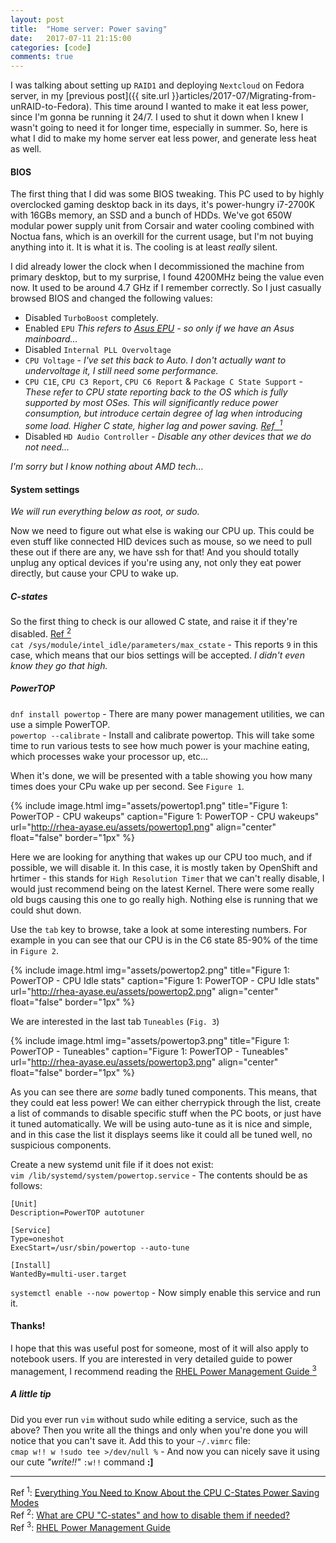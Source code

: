 ```yaml
---
layout: post
title:  "Home server: Power saving"
date:   2017-07-11 21:15:00
categories: [code]
comments: true
---
```

I was talking about setting up `RAID1` and deploying `Nextcloud` on Fedora server, in my [previous post]({{ site.url }}articles/2017-07/Migrating-from-unRAID-to-Fedora). This time around I wanted to make it eat less power, since I'm gonna be running it 24/7. I used to shut it down when I knew I wasn't going to need it for longer time, especially in summer. So, here is what I did to make my home server eat less power, and generate less heat as well.



<!--more-->

#### BIOS

The first thing that I did was some BIOS tweaking. This PC used to by highly overclocked gaming desktop back in its days, it's power-hungry i7-2700K with 16GBs memory, an SSD and a bunch of HDDs. We've got 650W modular power supply unit from Corsair and water cooling combined with Noctua fans, which is an overkill for the current usage, but I'm not buying anything into it. It is what it is. The cooling is at least _really_ silent.

I did already lower the clock when I decommissioned the machine from primary desktop, but to my surprise, I found 4200MHz being the value even now. It used to be around 4.7 GHz if I remember correctly. So I just casually browsed BIOS and changed the following values:

* Disabled `TurboBoost` completely.
* Enabled `EPU` _This refers to [Asus EPU](http://event.asus.com/epu/) - so only if we have an Asus mainboard..._
* Disabled `Internal PLL Overvoltage`
* `CPU Voltage` - _I've set this back to Auto. I don't actually want to undervoltage it, I still need some performance._
* `CPU C1E`, `CPU C3 Report`, `CPU C6 Report` & `Package C State Support` - _These refer to CPU state reporting back to the OS which is fully supported by most OSes. This will significantly reduce power consumption, but introduce certain degree of lag when introducing some load. Higher C state, higher lag and power saving. [Ref &nbsp;<sup>1</sup>](http://www.hardwaresecrets.com/everything-you-need-to-know-about-the-cpu-c-states-power-saving-modes/)_
* Disabled `HD Audio Controller` - _Disable any other devices that we do not need..._

_I'm sorry but I know nothing about AMD tech..._

#### System settings

_We will run everything below as root, or sudo._

Now we need to figure out what else is waking our CPU up. This could be even stuff like connected HID devices such as mouse, so we need to pull these out if there are any, we have ssh for that! And you should totally unplug any optical devices if you're using any, not only they eat power directly, but cause your CPU to wake up.

##### C-states

So the first thing to check is our allowed C state, and raise it if they're disabled. [Ref <sup>2</sup>](https://gist.github.com/wmealing/2dd2b543c4d3cff6cab7)
<br>`cat /sys/module/intel_idle/parameters/max_cstate` - This reports `9` in this case, which means that our bios settings will be accepted. _I didn't even know they go that high._ 

##### PowerTOP

`dnf install powertop` - There are many power management utilities, we can use a simple PowerTOP.
<br>`powertop --calibrate` - Install and calibrate powertop. This will take some time to run various tests to see how much power is your machine eating, which processes wake your processor up, etc...

When it's done, we will be presented with a table showing you how many times does your CPu wake up per second. See `Figure 1`.

{% include image.html
  img="assets/powertop1.png"
  title="Figure 1: PowerTOP - CPU wakeups"
  caption="Figure 1: PowerTOP - CPU wakeups"
  url="http://rhea-ayase.eu/assets/powertop1.png"
  align="center"
  float="false"
  border="1px"
%}

Here we are looking for anything that wakes up our CPU too much, and if possible, we will disable it. In this case, it is mostly taken by OpenShift and hrtimer - this stands for `High Resolution Timer` that we can't really disable, I would just recommend being on the latest Kernel. There were some really old bugs causing this one to go really high. Nothing else is running that we could shut down.

Use the `tab` key to browse, take a look at some interesting numbers. For example in you can see that our CPU is in the C6 state 85-90% of the time in `Figure 2`.

{% include image.html
  img="assets/powertop2.png"
  title="Figure 1: PowerTOP - CPU Idle stats"
  caption="Figure 1: PowerTOP - CPU Idle stats"
  url="http://rhea-ayase.eu/assets/powertop2.png"
  align="center"
  float="false"
  border="1px"
%}

We are interested in the last tab `Tuneables` (`Fig. 3`)

{% include image.html
  img="assets/powertop3.png"
  title="Figure 1: PowerTOP - Tuneables"
  caption="Figure 1: PowerTOP - Tuneables"
  url="http://rhea-ayase.eu/assets/powertop3.png"
  align="center"
  float="false"
  border="1px"
%}

As you can see there are _some_ badly tuned components. This means, that they could eat less power! We can either cherrypick through the list, create a list of commands to disable specific stuff when the PC boots, or just have it tuned automatically. We will be using auto-tune as it is nice and simple, and in this case the list it displays seems like it could all be tuned well, no suspicious components.

Create a new systemd unit file if it does not exist:
<br>`vim /lib/systemd/system/powertop.service` - The contents should be as follows:

```
[Unit]
Description=PowerTOP autotuner

[Service]
Type=oneshot
ExecStart=/usr/sbin/powertop --auto-tune

[Install]
WantedBy=multi-user.target
```

`systemctl enable --now powertop` - Now simply enable this service and run it.

#### Thanks!

I hope that this was useful post for someone, most of it will also apply to notebook users. If you are interested in very detailed guide to power management, I recommend reading the [RHEL Power Management Guide <sup>3</sup>](https://access.redhat.com/documentation/en-US/Red_Hat_Enterprise_Linux/7/html/Power_Management_Guide/index.html)

##### A little tip

Did you ever run `vim` without sudo while editing a service, such as the above? Then you write all the things and only when you're done you will notice that you can't save it. Add this to your `~/.vimrc` file:
<br>`cmap w!! w !sudo tee >/dev/null %` - And now you can nicely save it using our cute _"write!!"_ `:w!!` command **:]**

---

Ref <sup>1</sup>: [Everything You Need to Know About the CPU C-States Power Saving Modes](http://www.hardwaresecrets.com/everything-you-need-to-know-about-the-cpu-c-states-power-saving-modes/)
<br>Ref <sup>2</sup>: [What are CPU "C-states" and how to disable them if needed?](https://gist.github.com/wmealing/2dd2b543c4d3cff6cab7)
<br>Ref <sup>3</sup>: [RHEL Power Management Guide](https://access.redhat.com/documentation/en-US/Red_Hat_Enterprise_Linux/7/html/Power_Management_Guide/index.html)

